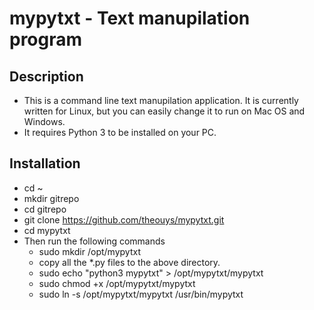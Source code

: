 # mypytxt - Text manupilation program
## Description
- This is a command line text manupilation application. It is currently written for Linux, but you can easily change it to run on Mac OS and Windows.
- It requires Python 3 to be installed on your PC.
## Installation
- cd ~
- mkdir gitrepo
- cd gitrepo
- git clone https://github.com/theouys/mypytxt.git
- cd mypytxt
- Then run the following commands
     - sudo mkdir /opt/mypytxt
     - copy all the *.py files to the above directory.
     - sudo echo "python3 mypytxt" > /opt/mypytxt/mypytxt
     - sudo chmod +x /opt/mypytxt/mypytxt
     - sudo ln -s /opt/mypytxt/mypytxt /usr/bin/mypytxt
